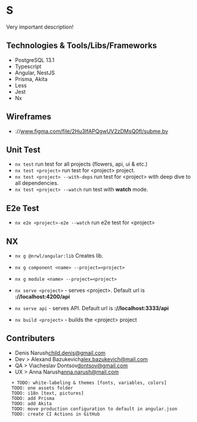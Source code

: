 # S

Very important description!

## Technologies & Tools/Libs/Frameworks

- PostgreSQL 13.1
- Typescript
- Angular, NestJS
- Prisma, Akita
- Less
- Jest
- Nx

## Wireframes

- ://www.figma.com/file/2Hu3IfAPQgwUV2zDMsQ0fl/subme.by

## Unit Test

- `nx test` run test for all projects (flowers, api, ui & etc.)
- `nx test <project>` run test for \<project\> project.
- `nx test <project> --with-deps` run test for \<project\> with deep dive to all dependencies.
- `nx test <project> --watch` run test with **watch** mode.

## E2e Test

- `nx e2e <project>-e2e --watch` run e2e test for \<project\>

## NX

- `nx g @nrwl/angular:lib` Creates lib.
- `nx g component <name> --project=<project>`
- `nx g module <name> --project=<project>`

- `nx serve <project>` - serves \<project\>. Default url is **://localhost:4200/api**
- `nx serve api` - serves API. Default url is **://localhost:3333/api**

- `nx build <project>` - builds the \<project\> project

## Contributers

- Denis Narush<child.denis@gmail.com>
- Dev > Alexand Bazukevich<alex.bazukevich@mail.com>
- QA > Viacheslav Dontsov<dontsov@gmail.com>
- UX > Anna Narush<anna.narush@mail.com>

```text
  + TODO: white-labeling & themes [fonts, variables, colors]
  TODO: one assets folder
  TODO: i18n [text, pictures]
  TODO: add Prisma
  TODO: add Akita
  TODO: move production configuration to default in angular.json
  TODO: create CI Actions in GitHub
```
